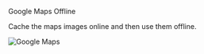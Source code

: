 Google Maps Offline

Cache the maps images online and then use them offline.

![Google Maps](https://github.com/royguo/GoogleMapsOffline/blob/master/1.png)
